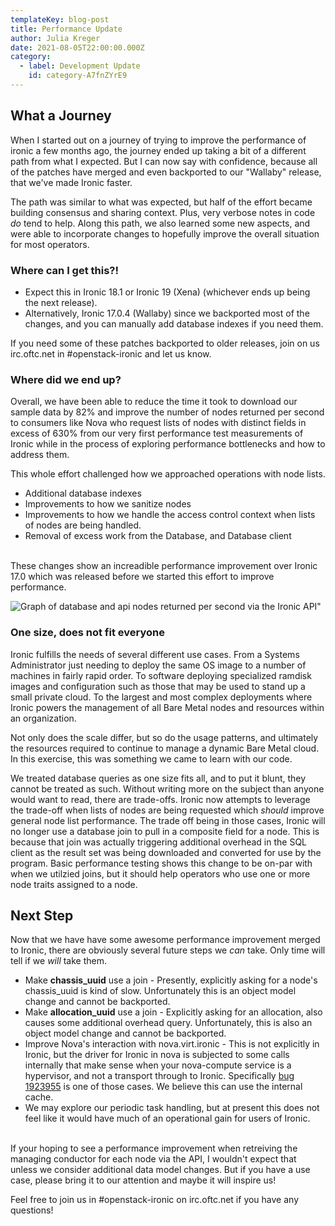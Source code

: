 ```yaml
---
templateKey: blog-post
title: Performance Update
author: Julia Kreger
date: 2021-08-05T22:00:00.000Z
category:
  - label: Development Update
    id: category-A7fnZYrE9
---
```


## What a Journey ##

When I started out on a journey of trying to improve the performance of ironic a few months ago, the journey ended up taking a bit of a different path from what I expected. But I can now say with confidence, because all of the patches have merged and even backported to our "Wallaby" release, that we've made Ironic faster.

The path was similar to what was expected, but half of the effort became building consensus and sharing context. Plus, very verbose notes in code *do* tend to help. Along this path, we also learned some new aspects, and were able to incorporate changes to hopefully improve the overall situation for most operators.

### Where can I get this?! ###

* Expect this in Ironic 18.1 or Ironic 19 (Xena) (whichever ends up being the next release).
* Alternatively, Ironic 17.0.4 (Wallaby) since we backported most of the changes, and you can manually add database indexes if you need them.

If you need some of these patches backported to older releases, join on us irc.oftc.net in #openstack-ironic and let us know.

### Where did we end up? ###

Overall, we have been able to reduce the time it took to download our sample data by 82% and improve the number of nodes returned per second to consumers like Nova who request lists of nodes with distinct fields in excess of 630% from our very first performance test measurements of Ironic while in the process of exploring performance bottlenecks and how to address them.

This whole effort challenged how we approached operations with node lists.
<br>
* Additional database indexes
* Improvements to how we sanitize nodes
* Improvements to how we handle the access control context when lists of nodes are being handled.
* Removal of excess work from the Database, and Database client
<br>
These changes show an increadible performance improvement over Ironic 17.0 which was released before we started this effort to improve performance.
<br>

![Graph of database and api nodes returned per second via the Ironic API"](/img/blog-performance-update.png)
<br>
### One size, does not fit everyone ###

Ironic fulfills the needs of several different use cases. From a Systems Administrator just needing to deploy the same OS image to a number of machines in fairly rapid order. To software deploying specialized ramdisk images and configuration such as those that may be used to stand up a small private cloud. To the largest and most complex deployments where Ironic powers the management of all Bare Metal nodes and resources within an organization.

Not only does the scale differ, but so do the usage patterns, and ultimately the resources required to continue to manage a dynamic Bare Metal cloud. In this exercise, this was something we came to learn with our code.

We treated database queries as one size fits all, and to put it blunt, they cannot be treated as such. Without writing more on the subject than anyone would want to read, there are trade-offs. Ironic now attempts to leverage the trade-off when lists of nodes are being requested which *should* improve general node list performance. The trade off being in those cases, Ironic will no longer use a database join to pull in a composite field for a node. This is because that join was actually triggering additional overhead in the SQL client as the result set was being downloaded and converted for use by the program. Basic performance testing shows this change to be on-par with when we utilzied joins, but it should help operators who use one or more node traits assigned to a node.

## Next Step ##

Now that we have have some awesome performance improvement merged to Ironic, there are obviously several future steps we *can* take. Only time will tell if we *will* take them.
<br>
* Make **chassis_uuid** use a join - Presently, explicitly asking for a node's chassis_uuid is kind of slow. Unfortunately this is an object model change and cannot be backported.
* Make **allocation_uuid** use a join - Explicitly asking for an allocation, also causes some additional overhead query. Unfortunately, this is also an object model change and cannot be backported.
* Improve Nova's interaction with nova.virt.ironic - This is not explicitly in Ironic, but the driver for Ironic in nova is subjected to some calls internally that make sense when your nova-compute service is a hypervisor, and not a transport through to Ironic. Specifically [bug 1923955](https://bugs.launchpad.net/nova/+bug/1933955) is one of those cases. We believe this can use the internal cache.
* We may explore our periodic task handling, but at present this does not feel like it would have much of an operational gain for users of Ironic.
<br>
If your hoping to see a performance improvement when retreiving the managing conductor for each node via the API, I wouldn't expect that unless we consider additional data model changes. But if you have a use case, please bring it to our attention and maybe it will inspire us!

Feel free to join us in #openstack-ironic on irc.oftc.net if you have any questions!
